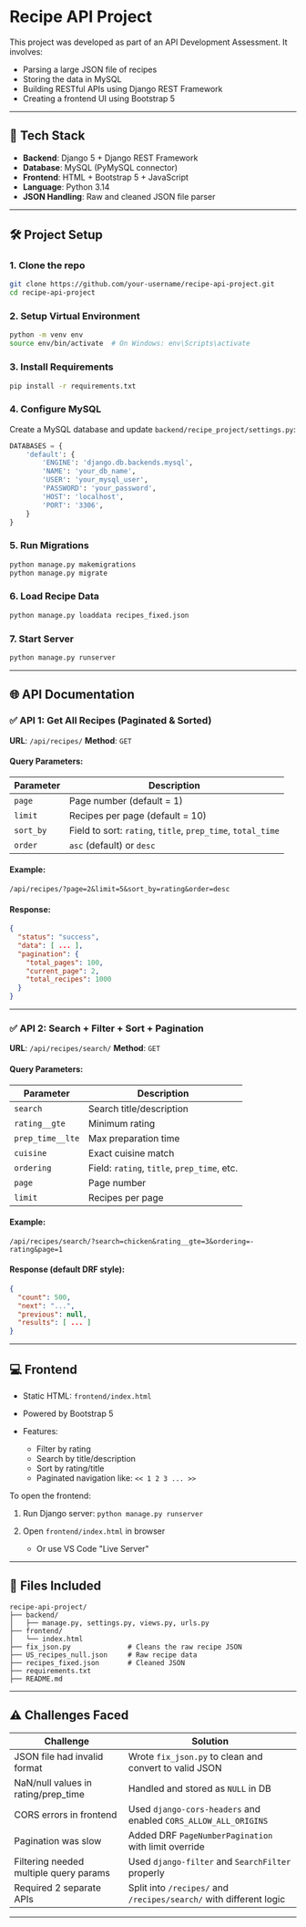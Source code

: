 # Recipe API Project

This project was developed as part of an API Development Assessment. It involves:
- Parsing a large JSON file of recipes
- Storing the data in MySQL
- Building RESTful APIs using Django REST Framework
- Creating a frontend UI using Bootstrap 5

---

## 🚀 Tech Stack

- **Backend**: Django 5 + Django REST Framework
- **Database**: MySQL (PyMySQL connector)
- **Frontend**: HTML + Bootstrap 5 + JavaScript
- **Language**: Python 3.14
- **JSON Handling**: Raw and cleaned JSON file parser

---

## 🛠️ Project Setup

### 1. Clone the repo
```bash
git clone https://github.com/your-username/recipe-api-project.git
cd recipe-api-project
````

### 2. Setup Virtual Environment

```bash
python -m venv env
source env/bin/activate  # On Windows: env\Scripts\activate
```

### 3. Install Requirements

```bash
pip install -r requirements.txt
```

### 4. Configure MySQL

Create a MySQL database and update `backend/recipe_project/settings.py`:

```python
DATABASES = {
    'default': {
        'ENGINE': 'django.db.backends.mysql',
        'NAME': 'your_db_name',
        'USER': 'your_mysql_user',
        'PASSWORD': 'your_password',
        'HOST': 'localhost',
        'PORT': '3306',
    }
}
```

### 5. Run Migrations

```bash
python manage.py makemigrations
python manage.py migrate
```

### 6. Load Recipe Data

```bash
python manage.py loaddata recipes_fixed.json
```

### 7. Start Server

```bash
python manage.py runserver
```

---

## 🌐 API Documentation

### ✅ API 1: Get All Recipes (Paginated & Sorted)

**URL**: `/api/recipes/`
**Method**: `GET`

#### Query Parameters:

| Parameter | Description                                                 |
| --------- | ----------------------------------------------------------- |
| `page`    | Page number (default = 1)                                   |
| `limit`   | Recipes per page (default = 10)                             |
| `sort_by` | Field to sort: `rating`, `title`, `prep_time`, `total_time` |
| `order`   | `asc` (default) or `desc`                                   |

#### Example:

```
/api/recipes/?page=2&limit=5&sort_by=rating&order=desc
```

#### Response:

```json
{
  "status": "success",
  "data": [ ... ],
  "pagination": {
    "total_pages": 100,
    "current_page": 2,
    "total_recipes": 1000
  }
}
```

---

### ✅ API 2: Search + Filter + Sort + Pagination

**URL**: `/api/recipes/search/`
**Method**: `GET`

#### Query Parameters:

| Parameter        | Description                                 |
| ---------------- | ------------------------------------------- |
| `search`         | Search title/description                    |
| `rating__gte`    | Minimum rating                              |
| `prep_time__lte` | Max preparation time                        |
| `cuisine`        | Exact cuisine match                         |
| `ordering`       | Field: `rating`, `title`, `prep_time`, etc. |
| `page`           | Page number                                 |
| `limit`          | Recipes per page                            |

#### Example:

```
/api/recipes/search/?search=chicken&rating__gte=3&ordering=-rating&page=1
```

#### Response (default DRF style):

```json
{
  "count": 500,
  "next": "...",
  "previous": null,
  "results": [ ... ]
}
```

---

## 💻 Frontend

* Static HTML: `frontend/index.html`
* Powered by Bootstrap 5
* Features:

  * Filter by rating
  * Search by title/description
  * Sort by rating/title
  * Paginated navigation like: `<< 1 2 3 ... >>`

To open the frontend:

1. Run Django server: `python manage.py runserver`
2. Open `frontend/index.html` in browser

   * Or use VS Code "Live Server"

---

## 📂 Files Included

```
recipe-api-project/
├── backend/
│   ├── manage.py, settings.py, views.py, urls.py
├── frontend/
│   └── index.html
├── fix_json.py              # Cleans the raw recipe JSON
├── US_recipes_null.json     # Raw recipe data
├── recipes_fixed.json       # Cleaned JSON
├── requirements.txt
├── README.md
```

---

## ⚠️ Challenges Faced

| Challenge                              | Solution                                                           |
| -------------------------------------- | ------------------------------------------------------------------ |
| JSON file had invalid format           | Wrote `fix_json.py` to clean and convert to valid JSON             |
| NaN/null values in rating/prep\_time   | Handled and stored as `NULL` in DB                                 |
| CORS errors in frontend                | Used `django-cors-headers` and enabled `CORS_ALLOW_ALL_ORIGINS`    |
| Pagination was slow                    | Added DRF `PageNumberPagination` with limit override               |
| Filtering needed multiple query params | Used `django-filter` and `SearchFilter` properly                   |
| Required 2 separate APIs               | Split into `/recipes/` and `/recipes/search/` with different logic |

---


